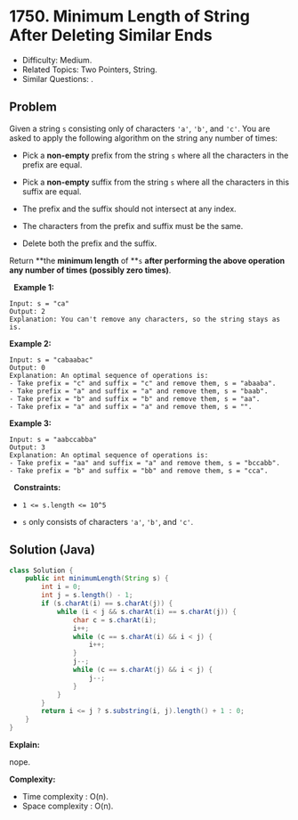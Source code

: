 # 1750. Minimum Length of String After Deleting Similar Ends

- Difficulty: Medium.
- Related Topics: Two Pointers, String.
- Similar Questions: .

## Problem

Given a string ```s``` consisting only of characters ```'a'```, ```'b'```, and ```'c'```. You are asked to apply the following algorithm on the string any number of times:


	
- Pick a **non-empty** prefix from the string ```s``` where all the characters in the prefix are equal.
	
- Pick a **non-empty** suffix from the string ```s``` where all the characters in this suffix are equal.
	
- The prefix and the suffix should not intersect at any index.
	
- The characters from the prefix and suffix must be the same.
	
- Delete both the prefix and the suffix.


Return **the **minimum length** of **```s``` **after performing the above operation any number of times (possibly zero times)**.

 
**Example 1:**

```
Input: s = "ca"
Output: 2
Explanation: You can't remove any characters, so the string stays as is.
```

**Example 2:**

```
Input: s = "cabaabac"
Output: 0
Explanation: An optimal sequence of operations is:
- Take prefix = "c" and suffix = "c" and remove them, s = "abaaba".
- Take prefix = "a" and suffix = "a" and remove them, s = "baab".
- Take prefix = "b" and suffix = "b" and remove them, s = "aa".
- Take prefix = "a" and suffix = "a" and remove them, s = "".
```

**Example 3:**

```
Input: s = "aabccabba"
Output: 3
Explanation: An optimal sequence of operations is:
- Take prefix = "aa" and suffix = "a" and remove them, s = "bccabb".
- Take prefix = "b" and suffix = "bb" and remove them, s = "cca".
```

 
**Constraints:**


	
- ```1 <= s.length <= 10^5```
	
- ```s``` only consists of characters ```'a'```, ```'b'```, and ```'c'```.



## Solution (Java)

```java
class Solution {
    public int minimumLength(String s) {
        int i = 0;
        int j = s.length() - 1;
        if (s.charAt(i) == s.charAt(j)) {
            while (i < j && s.charAt(i) == s.charAt(j)) {
                char c = s.charAt(i);
                i++;
                while (c == s.charAt(i) && i < j) {
                    i++;
                }
                j--;
                while (c == s.charAt(j) && i < j) {
                    j--;
                }
            }
        }
        return i <= j ? s.substring(i, j).length() + 1 : 0;
    }
}
```

**Explain:**

nope.

**Complexity:**

* Time complexity : O(n).
* Space complexity : O(n).

